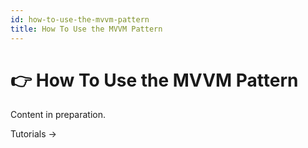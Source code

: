 ```yaml
---
id: how-to-use-the-mvvm-pattern
title: How To Use the MVVM Pattern
---
```



# 👉 How To Use the MVVM Pattern

Content in preparation.



Tutorials ->
